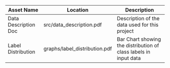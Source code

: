 Asset Name           | Location                      | Description
---                  | ---                           | ---
Data Description Doc | src/data_description.pdf      | Description of the data used for this project 
Label Distribution   | graphs/label_distribution.pdf | Bar Chart showing the distribution of class labels in input data 
